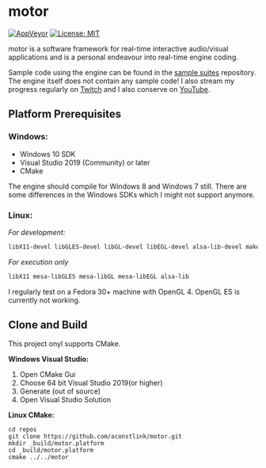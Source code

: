 # motor

[![AppVeyor](https://ci.appveyor.com/api/projects/status/2e7busj335mm0i5x?svg=true)](https://ci.appveyor.com/project/aconstlink/motor)
[![License: MIT](https://img.shields.io/badge/License-MIT-yellow.svg)](https://opensource.org/licenses/MIT)

motor is a software framework for real-time interactive audio/visual applications and is a personal endeavour into real-time engine coding. 

Sample code using the engine can be found in the [sample suites](https://github.com/aconstlink/motor_suites) repository. The engine itself does not contain any sample code! I also stream my progress regularly on [Twitch](https://www.twitch.tv/aconstlink) and I also conserve on [YouTube](https://www.youtube.com/@aconstlink).

## Platform Prerequisites

### Windows:
 - Windows 10 SDK
 - Visual Studio 2019 (Community) or later
 - CMake
 
 The engine should compile for Windows 8 and Windows 7 still. There are some differences in the Windows SDKs which I might not support anymore.

### Linux:

*For development:*
```bash
libX11-devel libGLES-devel libGL-devel libEGL-devel alsa-lib-devel make cmake gcc gcc-c++
```
*For execution only*
```bash
libX11 mesa-libGLES mesa-libGL mesa-libEGL alsa-lib
```

I regularly test on a Fedora 30+ machine with OpenGL 4. OpenGL ES is currently not working.


## Clone and Build

This project onyl supports CMake.

**Windows Visual Studio:**  
1. Open CMake Gui
2. Choose 64 bit Visual Studio 2019(or higher)
3. Generate (out of source)
4. Open Visual Studio Solution
   
**Linux CMake:**  
```
cd repos
git clone https://github.com/aconstlink/motor.git
mkdir _build/motor.platform
cd _build/motor.platform
cmake ../../motor
```


